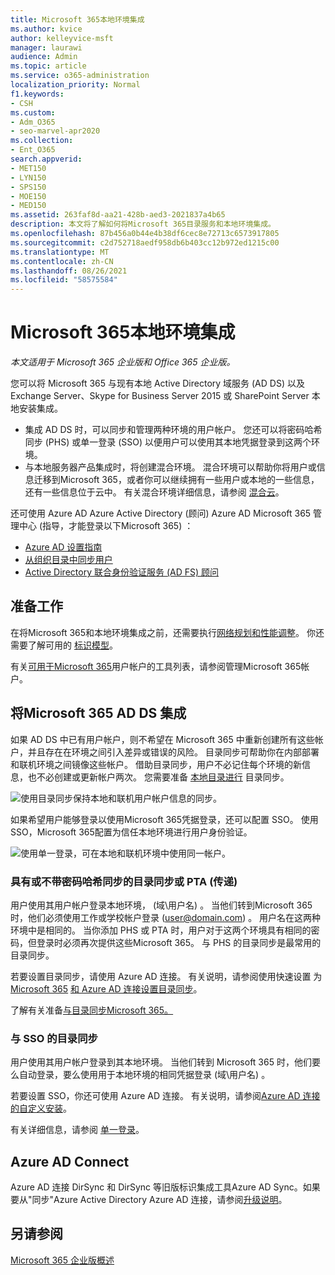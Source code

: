```yaml
---
title: Microsoft 365本地环境集成
ms.author: kvice
author: kelleyvice-msft
manager: laurawi
audience: Admin
ms.topic: article
ms.service: o365-administration
localization_priority: Normal
f1.keywords:
- CSH
ms.custom:
- Adm_O365
- seo-marvel-apr2020
ms.collection:
- Ent_O365
search.appverid:
- MET150
- LYN150
- SPS150
- MOE150
- MED150
ms.assetid: 263faf8d-aa21-428b-aed3-2021837a4b65
description: 本文将了解如何将Microsoft 365目录服务和本地环境集成。
ms.openlocfilehash: 87b456a0b44e4b38df6cec8e72713c6573917805
ms.sourcegitcommit: c2d752718aedf958db6b403cc12b972ed1215c00
ms.translationtype: MT
ms.contentlocale: zh-CN
ms.lasthandoff: 08/26/2021
ms.locfileid: "58575584"
---
```

# <a name="microsoft-365-integration-with-on-premises-environments"></a>Microsoft 365本地环境集成

*本文适用于 Microsoft 365 企业版和 Office 365 企业版。*

您可以将 Microsoft 365 与现有本地 Active Directory 域服务 (AD DS) 以及 Exchange Server、Skype for Business Server 2015 或 SharePoint Server 本地安装集成。
  
 - 集成 AD DS 时，可以同步和管理两种环境的用户帐户。 您还可以将密码哈希同步 (PHS) 或单一登录 (SSO) 以便用户可以使用其本地凭据登录到这两个环境。
 - 与本地服务器产品集成时，将创建混合环境。 混合环境可以帮助你将用户或信息迁移到Microsoft 365，或者你可以继续拥有一些用户或本地的一些信息，还有一些信息位于云中。 有关混合环境详细信息，请参阅 [混合云](../solutions/cloud-architecture-models.md#hybrid)。

还可使用 Azure AD Azure Active Directory (顾问) Azure AD Microsoft 365 管理中心 (指导，才能登录以下Microsoft 365) ：

- [Azure AD 设置指南](https://aka.ms/aadpguidance)
- [从组织目录中同步用户](https://aka.ms/aadconnectpwsync)
- [Active Directory 联合身份验证服务 (AD FS) 顾问](https://aka.ms/adfsguidance)
   
## <a name="before-you-begin"></a>准备工作

在将Microsoft 365和本地环境集成之前，还需要执行[网络规划和性能调整](network-planning-and-performance.md)。 你还需要了解可用的 [标识模型](about-microsoft-365-identity.md)。 

有关[可用于Microsoft 365](manage-microsoft-365-accounts.md)用户帐户的工具列表，请参阅管理Microsoft 365帐户。 
  
## <a name="integrate-microsoft-365-with-ad-ds"></a>将Microsoft 365 AD DS 集成

如果 AD DS 中已有用户帐户，则不希望在 Microsoft 365 中重新创建所有这些帐户，并且存在在环境之间引入差异或错误的风险。 目录同步可帮助你在内部部署和联机环境之间镜像这些帐户。 借助目录同步，用户不必记住每个环境的新信息，也不必创建或更新帐户两次。 您需要准备 [本地目录进行](prepare-for-directory-synchronization.md) 目录同步。
  
![使用目录同步保持本地和联机用户帐户信息的同步。](../media/microsoft-365-integration/directory-synchronization.png)
  
如果希望用户能够登录以使用Microsoft 365凭据登录，还可以配置 SSO。 使用 SSO，Microsoft 365配置为信任本地环境进行用户身份验证。
  
![使用单一登录，可在本地和联机环境中使用同一帐户。](../media/microsoft-365-integration/single-sign-on.png)

### <a name="directory-synchronization-with-or-without-password-hash-synchronization-or-pass-through-authentication-pta"></a>具有或不带密码哈希同步的目录同步或 PTA (传递) 

用户使用其用户帐户登录本地环境， (域\用户名) 。 当他们转到Microsoft 365时，他们必须使用工作或学校帐户登录 (user@domain.com) 。 用户名在这两种环境中是相同的。 当你添加 PHS 或 PTA 时，用户对于这两个环境具有相同的密码，但登录时必须再次提供这些Microsoft 365。 与 PHS 的目录同步是最常用的目录同步。

若要设置目录同步，请使用 Azure AD 连接。 有关说明，请参阅使用快速设置 为[Microsoft 365](set-up-directory-synchronization.md) [和 Azure AD 连接设置目录同步](/azure/active-directory/hybrid/how-to-connect-install-express)。

了解有关准备[与目录同步Microsoft 365。](prepare-for-directory-synchronization.md)

### <a name="directory-synchronization-with-sso"></a>与 SSO 的目录同步

用户使用其用户帐户登录到其本地环境。 当他们转到 Microsoft 365 时，他们要么自动登录，要么使用用于本地环境的相同凭据登录 (域\用户名) 。

若要设置 SSO，你还可使用 Azure AD 连接。 有关说明，请参阅[Azure AD 连接 的自定义安装](/azure/active-directory/hybrid/how-to-connect-install-custom)。

有关详细信息，请参阅 [单一登录](/azure/active-directory/manage-apps/what-is-single-sign-on)。

## <a name="azure-ad-connect"></a>Azure AD Connect

Azure AD 连接 DirSync 和 DirSync 等旧版标识集成工具Azure AD Sync。如果要从"同步"Azure Active Directory Azure AD 连接，请参阅[升级说明](/azure/active-directory/hybrid/how-to-dirsync-upgrade-get-started)。 

## <a name="see-also"></a>另请参阅

[Microsoft 365 企业版概述](microsoft-365-overview.md)